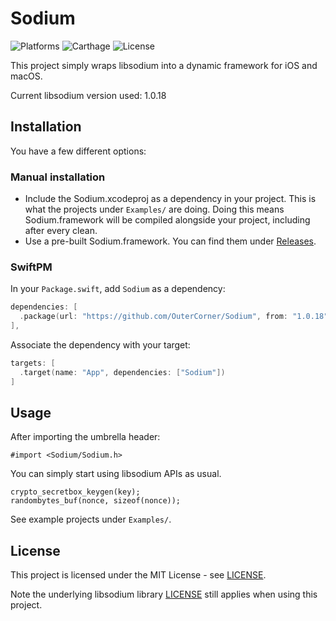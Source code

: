 # Sodium

![Platforms](https://img.shields.io/badge/platforms-macOS%20%7C%20iOS-lightgrey.svg)
![Carthage](https://img.shields.io/badge/Carthage-compatible-green.svg)
![License](https://img.shields.io/badge/license-MIT-blue.svg)

This project simply wraps libsodium into a dynamic framework for iOS and macOS.

Current libsodium version used: 1.0.18

## Installation

You have a few different options:

### Manual installation

 *  Include the Sodium.xcodeproj as a dependency in your project. This is what the projects under ```Examples/``` are doing. Doing this means Sodium.framework will be compiled alongside your project, including after every clean.  
 *  Use a pre-built Sodium.framework. You can find them under [Releases](https://github.com/OuterCorner/Sodium/releases).

### SwiftPM

In your `Package.swift`, add `Sodium` as a dependency:
```swift
dependencies: [
  .package(url: "https://github.com/OuterCorner/Sodium", from: "1.0.18")
],
```

Associate the dependency with your target:
```swift
targets: [
  .target(name: "App", dependencies: ["Sodium"])
]
```

## Usage

After importing the umbrella header:

```ObjC
#import <Sodium/Sodium.h>
```
You can simply start using libsodium APIs as usual.

```ObjC
crypto_secretbox_keygen(key);
randombytes_buf(nonce, sizeof(nonce));
```

See example projects under ```Examples/```.

## License

This project is licensed under the MIT License - see [LICENSE](LICENSE).

Note the underlying libsodium library [LICENSE](https://github.com/jedisct1/libsodium/blob/master/LICENSE) still applies when using this project.
